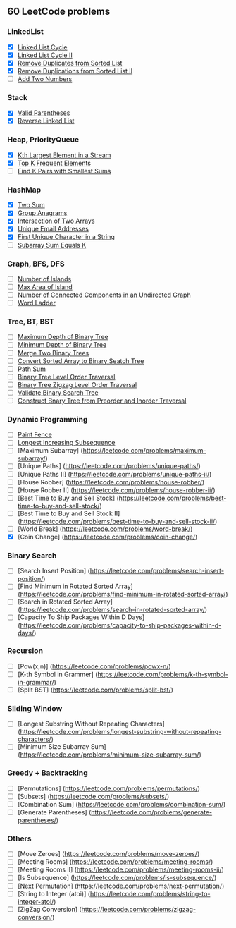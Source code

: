 ## 60 LeetCode problems

### LinkedList
- [x] [Linked List Cycle](https://leetcode.com/problems/linked-list-cycle/)
- [x] [Linked List Cycle II](https://leetcode.com/problems/linked-list-cycle-ii/)
- [x] [Remove Duplicates from Sorted List](https://leetcode.com/problems/remove-duplicates-from-sorted-list/)
- [x] [Remove Duplications from Sorted List II](https://leetcode.com/problems/remove-duplicates-from-sorted-list-ii/)
- [ ] [Add Two Numbers](https://leetcode.com/problems/add-two-numbers/)

### Stack
- [x] [Valid Parentheses](https://leetcode.com/problems/valid-parentheses/)
- [x] [Reverse Linked List](https://leetcode.com/problems/reverse-linked-list/)

### Heap, PriorityQueue
- [x] [Kth Largest Element in a Stream](https://leetcode.com/problems/kth-largest-element-in-a-stream/)
- [x] [Top K Frequent Elements](https://leetcode.com/problems/top-k-frequent-elements/)
- [ ] [Find K Pairs with Smallest Sums](https://leetcode.com/problems/find-k-pairs-with-smallest-sums/)

### HashMap
- [x] [Two Sum](https://leetcode.com/problems/two-sum/)
- [x] [Group Anagrams](https://leetcode.com/problems/group-anagrams/)
- [x] [Intersection of Two Arrays](https://leetcode.com/problems/intersection-of-two-arrays/)
- [x] [Unique Email Addresses](https://leetcode.com/problems/unique-email-addresses/)
- [x] [First Unique Character in a String](https://leetcode.com/problems/first-unique-character-in-a-string/)
- [ ] [Subarray Sum Equals K](https://leetcode.com/problems/subarray-sum-equals-k/)

### Graph, BFS, DFS
- [ ] [Number of Islands](https://leetcode.com/problems/number-of-islands/)
- [ ] [Max Area of Island](https://leetcode.com/problems/max-area-of-island/)
- [ ] [Number of Connected Components in an Undirected Graph](https://leetcode.com/problems/number-of-connected-components-in-an-undirected-graph/)
- [ ] [Word Ladder](https://leetcode.com/problems/word-ladder/)

### Tree, BT, BST
- [ ] [Maximum Depth of Binary Tree](https://leetcode.com/problems/maximum-depth-of-binary-tree/)
- [ ] [Minimum Depth of Binary Tree](https://leetcode.com/problems/minimum-depth-of-binary-tree/)
- [ ] [Merge Two Binary Trees](https://leetcode.com/problems/merge-two-binary-trees/)
- [ ] [Convert Sorted Array to Binary Seatch Tree](https://leetcode.com/problems/convert-sorted-array-to-binary-search-tree/)
- [ ] [Path Sum](https://leetcode.com/problems/path-sum/)
- [ ] [Binary Tree Level Order Traversal](https://leetcode.com/problems/binary-tree-level-order-traversal/)
- [ ] [Binary Tree Zigzag Level Order Traversal](https://leetcode.com/problems/binary-tree-zigzag-level-order-traversal/)
- [ ] [Validate Binary Search Tree](https://leetcode.com/problems/validate-binary-search-tree/)
- [ ] [Construct Bnary Tree from Preorder and Inorder Traversal](https://leetcode.com/problems/construct-binary-tree-from-preorder-and-inorder-traversal/)

### Dynamic Programming
- [ ] [Paint Fence](https://leetcode.com/problems/paint-fence/)
- [ ] [Longest Increasing Subsequence](https://leetcode.com/problems/longest-increasing-subsequence/)
- [ ] [Maximum Subarray] (https://leetcode.com/problems/maximum-subarray/)
- [ ] [Unique Paths] (https://leetcode.com/problems/unique-paths/)
- [ ] [Unique Paths II] (https://leetcode.com/problems/unique-paths-ii/)
- [ ] [House Robber] (https://leetcode.com/problems/house-robber/)
- [ ] [House Robber II] (https://leetcode.com/problems/house-robber-ii/)
- [ ] [Best Time to Buy and Sell Stock] (https://leetcode.com/problems/best-time-to-buy-and-sell-stock/)
- [ ] [Best Time to Buy and Sell Stock II] (https://leetcode.com/problems/best-time-to-buy-and-sell-stock-ii/)
- [ ] [World Break] (https://leetcode.com/problems/word-break/)
- [x] [Coin Change] (https://leetcode.com/problems/coin-change/)

### Binary Search
- [ ] [Search Insert Position] (https://leetcode.com/problems/search-insert-position/)
- [ ] [Find Minimum in Rotated Sorted Array] (https://leetcode.com/problems/find-minimum-in-rotated-sorted-array/)
- [ ] [Search in Rotated Sorted Array] (https://leetcode.com/problems/search-in-rotated-sorted-array/)
- [ ] [Capacity To Ship Packages Within D Days] (https://leetcode.com/problems/capacity-to-ship-packages-within-d-days/)

### Recursion 
- [ ] [Pow(x,n)] (https://leetcode.com/problems/powx-n/)
- [ ] [K-th Symbol in Grammer] (https://leetcode.com/problems/k-th-symbol-in-grammar/)
- [ ] [Split BST] (https://leetcode.com/problems/split-bst/)

### Sliding Window
- [ ] [Longest Substring Without Repeating Characters] (https://leetcode.com/problems/longest-substring-without-repeating-characters/)
- [ ] [Minimum Size Subarray Sum] (https://leetcode.com/problems/minimum-size-subarray-sum/)

### Greedy + Backtracking
- [ ] [Permutations] (https://leetcode.com/problems/permutations/)
- [ ] [Subsets] (https://leetcode.com/problems/subsets/)
- [ ] [Combination Sum] (https://leetcode.com/problems/combination-sum/)
- [ ] [Generate Parentheses] (https://leetcode.com/problems/generate-parentheses/)

### Others
- [ ] [Move Zeroes] (https://leetcode.com/problems/move-zeroes/)
- [ ] [Meeting Rooms] (https://leetcode.com/problems/meeting-rooms/)
- [ ] [Meeting Rooms II] (https://leetcode.com/problems/meeting-rooms-ii/)
- [ ] [Is Subsequence] (https://leetcode.com/problems/is-subsequence/)
- [ ] [Next Permutation] (https://leetcode.com/problems/next-permutation/)
- [ ] [String to Integer (atoi)] (https://leetcode.com/problems/string-to-integer-atoi/)
- [ ] [ZigZag Conversion] (https://leetcode.com/problems/zigzag-conversion/)
